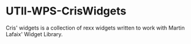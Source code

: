 UTIl-WPS-CrisWidgets
====================

Cris' widgets is a collection of rexx widgets written to work with Martin Lafaix' Widget Library.
